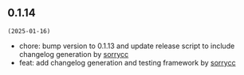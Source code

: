 

## 0.1.14

`(2025-01-16)`

- chore: bump version to 0.1.13 and update release script to include changelog generation by [sorrycc](https://github.com/sorrycc)
- feat: add changelog generation and testing framework by [sorrycc](https://github.com/sorrycc)